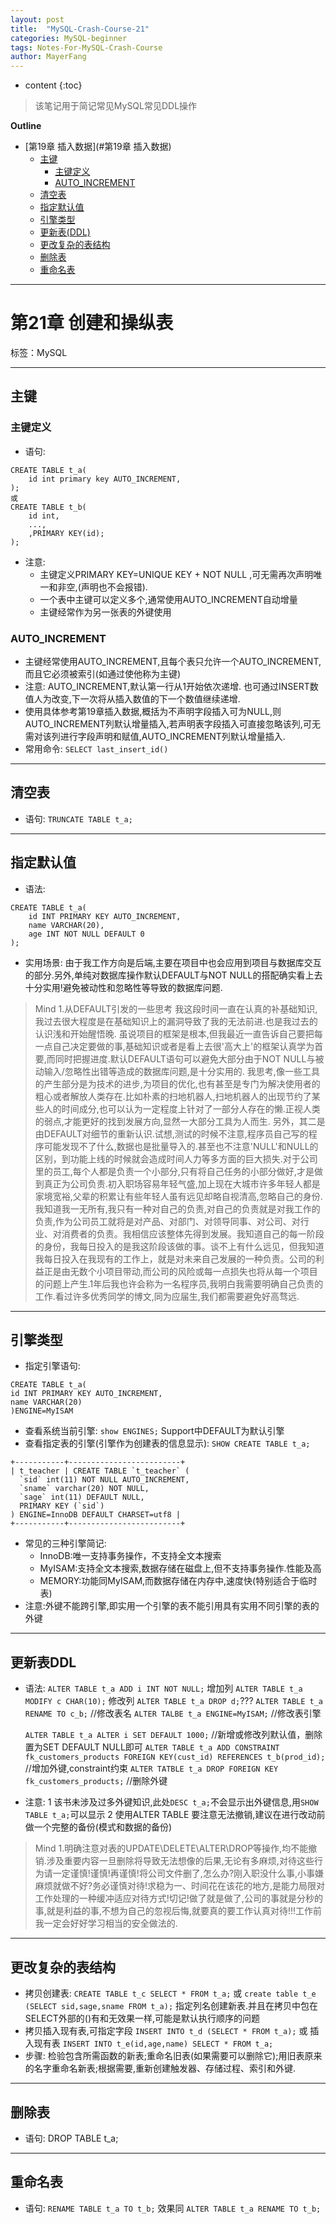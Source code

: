 ```yaml
---
layout: post
title:  "MySQL-Crash-Course-21"
categories: MySQL-beginner
tags: Notes-For-MySQL-Crash-Course
author: MayerFang
---
```


* content
{:toc}

>该笔记用于简记常见MySQL常见DDL操作




**Outline**

- [第19章 插入数据](#第19章 插入数据)
	- [主键](#主键)
		- [主键定义](#主键定义)
		- [AUTO_INCREMENT](#AUTO_INCREMENT)
	- [清空表](#清空表)
	- [指定默认值](#指定默认值)
	- [引擎类型](#引擎类型)
	- [更新表(DDL)](#更新表DDL)
	- [更改复杂的表结构](#更改复杂的表结构)
	- [删除表](#删除表)
	- [重命名表](#重命名表)



---

# 第21章 创建和操纵表

标签：MySQL

---

## 主键

### 主键定义

- 语句: 

```
CREATE TABLE t_a(
	id int primary key AUTO_INCREMENT,
);
或
CREATE TABLE t_b(
	id int,
	...,
	,PRIMARY KEY(id);
);
```
- 注意: 
	- 主键定义PRIMARY KEY=UNIQUE KEY + NOT NULL ,可无需再次声明唯一和非空,(声明也不会报错). 
	- 一个表中主键可以定义多个,通常使用AUTO_INCREMENT自动增量
	- 主键经常作为另一张表的外键使用
	

### AUTO_INCREMENT 
	
- 主键经常使用AUTO_INCREMENT,且每个表只允许一个AUTO_INCREMENT,而且它必须被索引(如通过使他称为主键)
- 注意: AUTO_INCREMENT,默认第一行从1开始依次递增. 也可通过INSERT数值人为改变,下一次将从插入数值的下一个数值继续递增.
- 使用具体参考第19章插入数据,概括为不声明字段插入可为NULL,则AUTO_INCREMENT列默认增量插入,若声明表字段插入可直接忽略该列,可无需对该列进行字段声明和赋值,AUTO_INCREMENT列默认增量插入.
- 常用命令: `SELECT last_insert_id()`

---

## 清空表

- 语句: `TRUNCATE TABLE t_a;`

---

## 指定默认值

- 语法: 

```
CREATE TABLE t_a(
	id INT PRIMARY KEY AUTO_INCREMENT,
	name VARCHAR(20),
	age INT NOT NULL DEFAULT 0
);
```

- 实用场景: 由于我工作方向是后端,主要在项目中也会应用到项目与数据库交互的部分.另外,单纯对数据库操作默认DEFAULT与NOT NULL的搭配确实看上去十分实用!避免被动性和忽略性等导致的数据库问题.

> Mind 1.从DEFAULT引发的一些思考
我这段时间一直在认真的补基础知识,我过去很大程度是在基础知识上的漏洞导致了我的无法前进.也是我过去的认识浅和开始醒悟晚.
虽说项目的框架是根本,但我最近一直告诉自己要把每一点自己决定要做的事,基础知识或者是看上去很'高大上'的框架认真学为首要,而同时把握进度.默认DEFAULT语句可以避免大部分由于NOT NULL与被动输入/忽略性出错等造成的数据库问题,是十分实用的.
我思考,像一些工具的产生部分是为技术的进步,为项目的优化,也有甚至是专门为解决使用者的粗心或者解放人类存在.比如朴素的扫地机器人,扫地机器人的出现节约了某些人的时间成分,也可以认为一定程度上针对了一部分人存在的懒.正视人类的弱点,才能更好的找到发展方向,显然一大部分工具为人而生.
另外，其二是由DEFAULT对细节的重新认识.试想,测试的时候不注意,程序员自己写的程序可能发现不了什么,数据也是批量导入的.甚至也不注意'NULL'和NULL的区别，到功能上线的时候就会造成时间人力等多方面的巨大损失.对于公司里的员工,每个人都是负责一个小部分,只有将自己任务的小部分做好,才是做到真正为公司负责.初入职场容易年轻气盛,加上现在大城市许多年轻人都是家境宽裕,父辈的积累让有些年轻人虽有远见却略自视清高,忽略自己的身份.我知道我一无所有,我只有一种对自己的负责,对自己的负责就是对我工作的负责,作为公司员工就将是对产品、对部门、对领导同事、对公司、对行业、对消费者的负责。我相信应该整体先得到发展。我知道自己的每一阶段的身份，我每日投入的是我这阶段该做的事。谈不上有什么远见，但我知道我每日投入在我现有的工作上，就是对未来自己发展的一种负责。公司的利益正是由无数个小项目带动,而公司的风险或每一点损失也将从每一个项目的问题上产生.1年后我也许会称为一名程序员,我明白我需要明确自己负责的工作.看过许多优秀同学的博文,同为应届生,我们都需要避免好高骛远.

---

## 引擎类型

- 指定引擎语句:

```
CREATE TABLE t_a(
id INT PRIMARY KEY AUTO_INCREMENT,
name VARCHAR(20)
)ENGINE=MyISAM
```

- 查看系统当前引擎: `show ENGINES;`  Support中DEFAULT为默认引擎
- 查看指定表的引擎(引擎作为创建表的信息显示): `SHOW CREATE TABLE t_a;`

```
+-----------+-------------------------+
| t_teacher | CREATE TABLE `t_teacher` (
  `sid` int(11) NOT NULL AUTO_INCREMENT,
  `sname` varchar(20) NOT NULL,
  `sage` int(11) DEFAULT NULL,
  PRIMARY KEY (`sid`)
) ENGINE=InnoDB DEFAULT CHARSET=utf8 |
+-----------+-------------------------+
```
- 常见的三种引擎简记:
	- InnoDB:唯一支持事务操作，不支持全文本搜索
	- MyISAM:支持全文本搜索,数据存储在磁盘上,但不支持事务操作.性能及高
	- MEMORY:功能同MyISAM,而数据存储在内存中,速度快(特别适合于临时表)
- 注意:外键不能跨引擎,即实用一个引擎的表不能引用具有实用不同引擎的表的外键

---

## 更新表DDL

- 语法:
	`ALTER TABLE t_a ADD i INT NOT NULL;` 增加列
	`ALTER TABLE t_a MODIFY c CHAR(10);` 修改列
	`ALTER TABLE t_a DROP d;`???
	`ALTER TABLE t_a RENAME TO c_b;` //修改表名
	`ALTER TALBE t_a ENGINE=MyISAM;` //修改表引擎

	`ALTER TABLE t_a ALTER i SET DEFAULT 1000;` //新增或修改列默认值，删除置为SET DEFAULT NULL即可
	`ALTER TABLE t_a ADD CONSTRAINT fk_customers_products FOREIGN KEY(cust_id) REFERENCES t_b(prod_id);` //增加外键,constraint约束
	`ALTER TATBLE t_a DROP FOREIGN KEY fk_customers_products;`	//删除外键

- 注意: 1 该书未涉及过多外键知识,此处`DESC t_a;`不会显示出外键信息,用`SHOW TABLE t_a;`可以显示
  2 使用ALTER TABLE 要注意无法撤销,建议在进行改动前做一个完整的备份(模式和数据的备份)

> Mind 1.明确注意对表的UPDATE\DELETE\ALTER\DROP等操作,均不能撤销.涉及重要内容一旦删除将导致无法想像的后果,无论有多麻烦,对待这些行为请一定谨慎!谨慎!再谨慎!将公司文件删了,怎么办?刚入职没什么事,小事嫌麻烦就做不好?务必谨慎对待!求稳为一、时间花在该花的地方,是能力局限对工作处理的一种缓冲适应对待方式!切记!做了就是做了,公司的事就是分秒的事,就是利益的事,不想为自己的忽视后悔,就要真的要工作认真对待!!!工作前我一定会好好学习相当的安全做法的.

---

## 更改复杂的表结构

- 拷贝创建表: `CREATE TABLE t_c SELECT * FROM t_a;` 或 `create table t_e (SELECT sid,sage,sname FROM t_a);` 指定列名创建新表.并且在拷贝中包在SELECT外部的()有和无效果一样,可能是默认执行顺序的问题
- 拷贝插入现有表,可指定字段 `INSERT INTO t_d (SELECT * FROM t_a);` 或 插入现有表 `INSERT INTO t_e(id,age,name) SELECT * FROM t_a;`
- 步骤: 检验包含所需函数的新表;重命名旧表(如果需要可以删除它);用旧表原来的名字重命名新表;根据需要,重新创建触发器、存储过程、索引和外键.

---

## 删除表

- 语句: DROP TABLE t_a;

---

## 重命名表

- 语句: `RENAME TABLE t_a TO t_b;` 效果同 `ALTER TABLE t_a RENAME TO t_b;`
